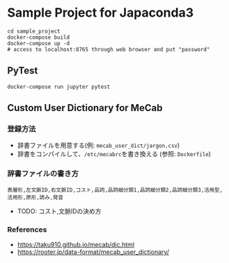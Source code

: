 # Sample Project for Japaconda3

```
cd sample_project
docker-compose build
docker-compose up -d
# access to localhost:8765 through web browser and put "password"
```

## PyTest
```
docker-compose run jupyter pytest
```

## Custom User Dictionary for MeCab 
### 登録方法
- 辞書ファイルを用意する(例: `mecab_user_dict/jargon.csv`)
- 辞書をコンパイルして、`/etc/mecabrc`を書き換える (参照: `Dockerfile`)

### 辞書ファイルの書き方
```
表層形,左文脈ID,右文脈ID,コスト,品詞,品詞細分類1,品詞細分類2,品詞細分類3,活用型,活用形,原形,読み,発音
```
- TODO: コスト,文脈IDの決め方

### References
- https://taku910.github.io/mecab/dic.html
- https://rooter.jp/data-format/mecab_user_dictionary/
